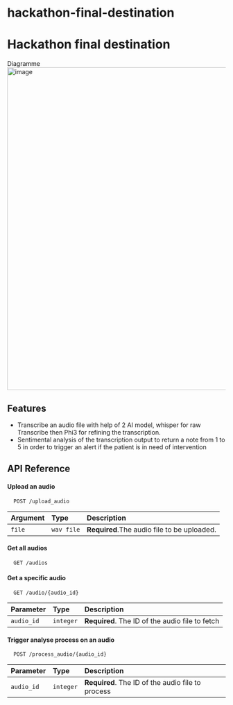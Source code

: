 # hackathon-final-destination

# Hackathon final destination

Diagramme
<img width="745" alt="image" src="https://github.com/ChrisBradford2/hackathon-final-destination/assets/59414269/c5bd6c53-0449-4638-af95-34c99f468cfa">

## Features

- Transcribe an audio file with help of 2 AI model, whisper for raw Transcribe then Phi3 for refining the transcription.
- Sentimental analysis of the transcription output to return a note from 1 to 5 in order to trigger an alert if the patient is in need of intervention



## API Reference

#### Upload an audio

```http
  POST /upload_audio
```

| Argument | Type     | Description                |
| :-------- | :------- | :------------------------- |
| `file` | `wav file` | **Required**.The audio file to be uploaded.|

#### Get all audios

```http
  GET /audios
```

#### Get a specific audio

```http
  GET /audio/{audio_id}
```
| Parameter | Type     | Description                       |
| :-------- | :------- | :-------------------------------- |
| `audio_id`| `integer`| **Required**. The ID of the audio file to fetch |


#### Trigger analyse process on an audio

```http
  POST /process_audio/{audio_id}
```

| Parameter | Type     | Description                       |
| :-------- | :------- | :-------------------------------- |
| `audio_id`| `integer`| **Required**. The ID of the audio file to process |
